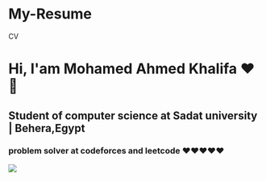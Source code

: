 # My-Resume
CV
<h1> Hi, I'am Mohamed Ahmed Khalifa ♥️👋</h1>
<h2> Student of computer science at Sadat university | Behera,Egypt</h2>
<h3>problem solver at codeforces and leetcode ♥️♥️♥️♥️♥️</h3>
<img src="https://web.whatsapp.com/8cc28184-b4c9-4c61-a6b8-5f3449072c22.png"</img>
